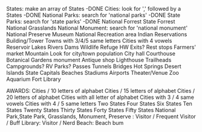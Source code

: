States: make an array of States -DONE
Cities: look for ',' followed by a States -DONE
National Parks: search for 'national parks' -DONE
State Parks: search for 'state parks' -DONE
National Forrest
State Forrest
National Grasslands
National Monument: search for 'national monument'
National Preserve
Museum
National Recreation area
Indian Reservations
Building/Tower
Towns with 3/4/5 same letters
Cities with 4 vowels
Reservoir
Lakes
Rivers
Dams
Wildlife Refuge
HW Exits?
Rest stops
Farmers' market
Mountain
Look for city/town population
City hall
Courthouse
Botanical Gardens
monument
Antique shop
Lighthouse
Trailheads
Campgrounds?
RV Parks?
Passes
Tunnels
Bridges
Hot Springs
Desert
Islands
State Capitals
Beaches
Stadiums
Airports
Theater/Venue
Zoo
Aquarium
Fort
Library

AWARDS:
Cities / 10 letters of alphabet
Cities / 15 letters of alphabet
Cities / 20 letters of alphabet
Cities with all letter of alphabet
Cities with 3 / 4 same vowels
Cities with 4 / 5 same letters
Two States
Four States
Six States
Ten States
Twenty States
Thirty States
Forty States
Fifty States
National Park,State Park, Grasslands, Monument, Preserve : Visitor / Frequent Visitor / Buff
Library: Visitor / Nerd
Beach: Beach bum
